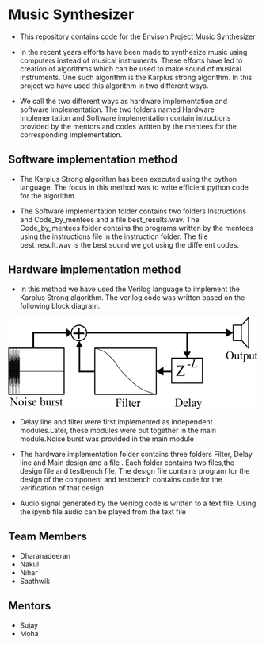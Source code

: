# Music Synthesizer

* This repository contains code for the Envison Project Music Synthesizer

* In the recent years efforts have been made to synthesize music using computers instead of musical instruments. These efforts have led to creation of algorithms which can be used to make sound of musical instruments. One such algorithm is the Karplus strong algorithm. In this project we have used this algorithm in two different ways.  

* We call the two different ways as hardware implementation and software implementation. The two folders named Hardware implementation and Software implementation contain intructions provided by the mentors and codes written by the mentees for the corresponding implementation. 

## Software implementation method 

* The Karplus Strong algorithm has been executed using the python language. The focus in this method was to write efficient python code for the algorithm. 

* The Software implementation folder contains two folders Instructions and Code_by_mentees and a file best_results.wav. The Code_by_mentees folder contains the programs written by the mentees using the instructions file in the instruction folder. The file best_result.wav is the best sound we got using the different codes.


## Hardware implementation method
* In this method we have used the Verilog language to implement the Karplus Strong algorithm. The verilog code was written based on the following block diagram.


![block diagram](/images/block_diagram.svg.png)


* Delay line and filter were first implemented as independent modules.Later, these modules were put together in the main module.Noise burst was provided in the main module  


* The hardware implementation folder contains three folders Filter, Delay line and Main design and a file . Each folder contains two files,the design file and testbench file. The design file contains program for the design of the component and testbench contains code for the verification of that design.

* Audio signal generated by the Verilog code is written to a text file. Using the ipynb file audio can be played from the text file   

## Team Members

* Dharanadeeran 
* Nakul
* Nihar
* Saathwik

## Mentors

* Sujay
* Moha
